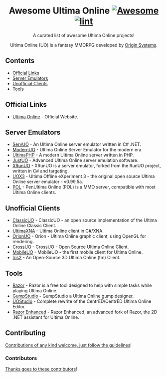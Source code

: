 <div align="center">

<!-- title -->

<!--lint ignore no-dead-urls-->

# Awesome Ultima Online [![Awesome](https://awesome.re/badge.svg)](https://awesome.re) [![lint](https://github.com/Alurith/awesome-uo/actions/workflows/lint.yaml/badge.svg)](https://github.com/Alurith/awesome-uo/actions/workflows/lint.yaml)

<!-- subtitle -->

A curated list of awesome Ultima Online projects!

<!-- description -->

Ultima Online (UO) is a fantasy MMORPG developed by [Origin Systems](https://en.wikipedia.org/wiki/Origin_Systems).

</div>

<!-- TOC -->

## Contents

- [Official Links](#official-links)
- [Server Emulators](#server-emulators)
- [Unofficial Clients](#unofficial-clients)
- [Tools](#tools)

<!-- CONTENT -->

## Official Links

- [Ultima Online](https://uo.com/) - Official Website.

## Server Emulators

- [ServUO](https://github.com/ServUO/ServUO) - An Ultima Online server emulator written in C# .NET.
- [ModernUO](https://github.com/modernuo/ModernUO) - Ultima Online Server Emulator for the modern era.
- [UltimaPHP](https://github.com/UltimaPHP/UltimaPHP) - A modern Ultima Online server written in PHP.
- [JustUO](https://github.com/JustUO/JustUO) - Advanced Ultima Online server emulation software.
- [XRunUO](https://github.com/xrunuo/xrunuo) - XRunUO is a server emulator, forked from the RunUO project, written in C# and targeting.
- [UOX3](https://github.com/UOX3DevTeam/UOX3) - Ultima Offline eXperiment 3 - the original open source Ultima Online server emulator - v0.99.5a.
- [POL](https://github.com/polserver/polserver) - PenUltima Online (POL) is a MMO server, compatible with most Ultima Online clients.

## Unofficial Clients

- [ClassicUO](https://github.com/ClassicUO/ClassicUO) - ClassicUO - an open source implementation of the Ultima Online Classic Client.
- [UltimaXNA](https://github.com/ZaneDubya/UltimaXNA) - Ultima Online client in C#/XNA.
- [OrionUO](https://github.com/Hotride/OrionUO) - Orion - Ultima Online graphic client, using OpenGL for rendering.
- [CrossUO](https://github.com/crossuo/crossuo) - CrossUO - Open Source Ultima Online Client.
- [MobileUO](https://github.com/VoxelBoy/MobileUO) - MobileUO - the first mobile client for Ultima Online.
- [Iris2](https://github.com/kblaschke/Iris2) - An Open-Source 3D Ultima Online (tm) Client.

## Tools

- [Razor](https://github.com/markdwags/Razor) - Razor is a free tool designed to help with simple tasks while playing Ultima Online.
- [GumpStudio](https://github.com/CorexUO/GumpStudio) - GumpStudio a Ultima Online gump designer.
- [UOStudio](https://github.com/deccer/UOStudio) - Complete rewrite of the CentrED/CentrED Ultima Online Editor.
- [Razor Enhanced](https://github.com/RazorEnhanced/RazorEnhanced) - Razor Enhanced, an advanced fork of Razor, the 2D .NET assistant for Ultima Online.

<!-- END CONTENT -->

## Contributing

[Contributions of any kind welcome, just follow the guidelines](contributing.md)!

### Contributors

[Thanks goes to these contributors](https://github.com/Alurith/awesome-uo/graphs/contributors)!
